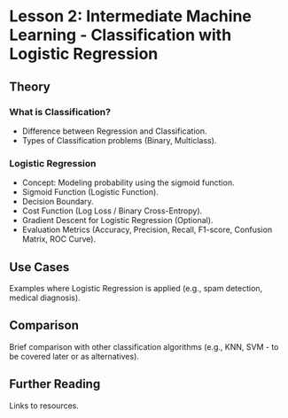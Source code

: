 # Lesson 2: Intermediate Machine Learning - Classification with Logistic Regression

## Theory

### What is Classification?
- Difference between Regression and Classification.
- Types of Classification problems (Binary, Multiclass).

### Logistic Regression
- Concept: Modeling probability using the sigmoid function.
- Sigmoid Function (Logistic Function).
- Decision Boundary.
- Cost Function (Log Loss / Binary Cross-Entropy).
- Gradient Descent for Logistic Regression (Optional).
- Evaluation Metrics (Accuracy, Precision, Recall, F1-score, Confusion Matrix, ROC Curve).

## Use Cases
Examples where Logistic Regression is applied (e.g., spam detection, medical diagnosis).

## Comparison
Brief comparison with other classification algorithms (e.g., KNN, SVM - to be covered later or as alternatives).

## Further Reading
Links to resources.
